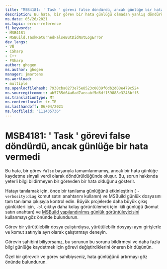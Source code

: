 ```yaml
---
title: "MSB4181: ' Task ' görevi false döndürdü, ancak günlüğe bir hata vermedi"
description: Bu hata, bir görev bir hata günlüğü olmadan yanlış döndürüldüğünde oluşur. Bu, sorun hakkında yeterli bilgi bildirmeyen bir görevden bir hata olduğunu gösterir.
ms.date: 05/26/2021
ms.topic: error-reference
f1_keywords:
- MSB4181
- MSBuild.TaskReturnedFalseButDidNotLogError
dev_langs:
- VB
- CSharp
- C++
- FSharp
author: ghogen
ms.author: ghogen
manager: jmartens
ms.workload:
- multiple
ms.openlocfilehash: 7938cba0273e75e8523c0839f0db2d08e479c524
ms.sourcegitcommit: ab5735d64a6ad7aecabf5d6df159888e3246bff5
ms.translationtype: MT
ms.contentlocale: tr-TR
ms.lasthandoff: 06/04/2021
ms.locfileid: "111435736"
---
```

# <a name="msb4181-the-task-task-returned-false-but-did-not-log-an-error"></a>MSB4181: ' Task ' görevi false döndürdü, ancak günlüğe bir hata vermedi

Bu hata, bir görev `false` başarıyla tamamlanmamış, ancak bir hata günlüğe kaydetme sinyali verdi olarak döndürüldüğünde oluşur. Bu, sorun hakkında yeterli bilgi bildirmeyen bir görevden bir hata olduğunu gösterir.  

Hatayı tanılamak için, önce bir tanılama günlüğünü etkinleştirin ( `-verbosity:diag` komut satırı anahtarını kullanın) ve MSBuild günlük dosyasını tam tanılama çıkışıyla kontrol edin. Büyük projelerde daha büyük çıkış günlükleri için, `-bl` çıktıyı daha kolay görüntülemek için ikili günlüğü (komut satırı anahtarı) ve [MSBuild yapılandırılmış günlük görüntüleyicisini](https://msbuildlog.com/) kullanmayı göz önünde bulundurun.

Görev bir yürütülebilir dosya çalıştırdıysa, yürütülebilir dosyayı aynı girişlerle ve komut satırıyla ayrı olarak çalıştırmayı deneyin.

Görevin sahibini biliyorsanız, bu sorunun bu sorunu bildirmeyi ve daha fazla bilgi günlüğe kaydetmek için görevi değiştirdiklerini öneren bir düşünün.

Özel bir görevdir ve görev sahibiyseniz, hata günlüğünü artırmayı göz önünde bulundurun.
